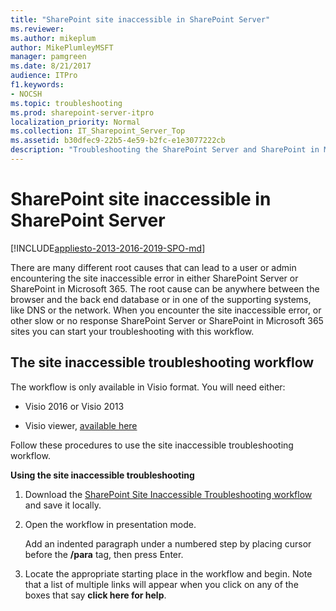 ```yaml
---
title: "SharePoint site inaccessible in SharePoint Server"
ms.reviewer: 
ms.author: mikeplum
author: MikePlumleyMSFT
manager: pamgreen
ms.date: 8/21/2017
audience: ITPro
f1.keywords:
- NOCSH
ms.topic: troubleshooting
ms.prod: sharepoint-server-itpro
localization_priority: Normal
ms.collection: IT_Sharepoint_Server_Top
ms.assetid: b30dfec9-22b5-4e59-b2fc-e1e3077222cb
description: "Troubleshooting the SharePoint Server and SharePoint in Microsoft 365 site inaccessible error can be hard. Here is a workflow that both users and administrators can use to identify and fix some of the most common causes of the site inaccessible error."
---
```


# SharePoint site inaccessible in SharePoint Server

[!INCLUDE[appliesto-2013-2016-2019-SPO-md](../includes/appliesto-2013-2016-2019-SPO-md.md)]
  
There are many different root causes that can lead to a user or admin encountering the site inaccessible error in either SharePoint Server or SharePoint in Microsoft 365. The root cause can be anywhere between the browser and the back end database or in one of the supporting systems, like DNS or the network. When you encounter the site inaccessible error, or other slow or no response SharePoint Server or SharePoint in Microsoft 365 sites you can start your troubleshooting with this workflow.
  
## The site inaccessible troubleshooting workflow

The workflow is only available in Visio format. You will need either: 
  
- Visio 2016 or Visio 2013
    
- Visio viewer, [available here](https://go.microsoft.com/fwlink/?LinkId=724303)
    
Follow these procedures to use the site inaccessible troubleshooting workflow. 
  
 **Using the site inaccessible troubleshooting**
  
1. Download the [SharePoint Site Inaccessible Troubleshooting workflow](https://go.microsoft.com/fwlink/?LinkID=724294) and save it locally. 
    
2. Open the workflow in presentation mode.
    
    Add an indented paragraph under a numbered step by placing cursor before the **/para** tag, then press Enter. 
    
3. Locate the appropriate starting place in the workflow and begin. Note that a list of multiple links will appear when you click on any of the boxes that say **click here for help**.

